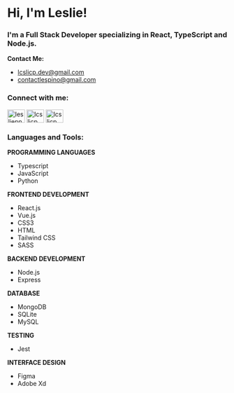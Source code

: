 <h1 align="left">Hi, I'm Leslie!</h1>
<h3 align="left">I'm a Full Stack Developer specializing in React, TypeScript and Node.js.</h3>

**Contact Me:**
- lcslicp.dev@gmail.com
- contactlespino@gmail.com

<h3 align="left">Connect with me:</h3>
<p align="left">
<a href="https://linkedin.com/in/lcslicp-dzn" target="blank"><img align="center" src="https://raw.githubusercontent.com/rahuldkjain/github-profile-readme-generator/master/src/images/icons/Social/linked-in-alt.svg" alt="lesliepn-dzn" height="30" width="40" /></a>
<a href="https://dribbble.com/lcslicp" target="blank"><img align="center" src="https://raw.githubusercontent.com/rahuldkjain/github-profile-readme-generator/master/src/images/icons/Social/dribbble.svg" alt="lcslicp" height="30" width="40" /></a>
<a href="https://www.behance.net/lcslicp" target="blank"><img align="center" src="https://raw.githubusercontent.com/rahuldkjain/github-profile-readme-generator/master/src/images/icons/Social/behance.svg" alt="lcslicp" height="30" width="40" /></a>
</p>

<h3 align="left">Languages and Tools:</h3>

**PROGRAMMING LANGUAGES**
- Typescript
- JavaScript
- Python

**FRONTEND DEVELOPMENT**
- React.js
- Vue.js
- CSS3
- HTML
- Tailwind CSS
- SASS

**BACKEND DEVELOPMENT**
- Node.js
- Express

**DATABASE**
- MongoDB
- SQLite
- MySQL

**TESTING**
- Jest

**INTERFACE DESIGN**
- Figma
- Adobe Xd  
  
